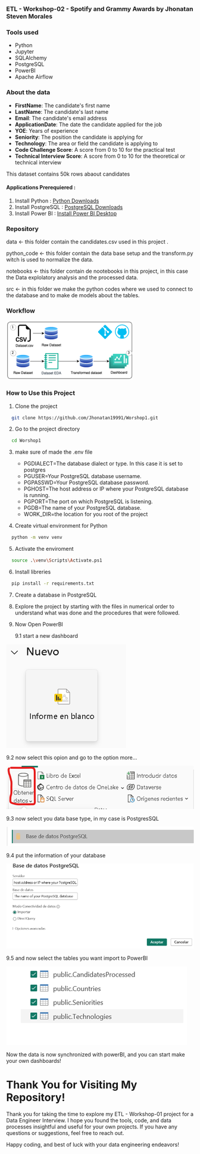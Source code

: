 ### ETL - Workshop-02 - Spotify and Grammy Awards by Jhonatan Steven Morales

### Tools used
- Python
- Jupyter
- SQLAlchemy
- PostgreSQL
- PowerBI
- Apache Airflow
### About the data

*   **FirstName**: The candidate's first name
*   **LastName**: The candidate's last name
*   **Email**: The candidate's email address
*   **ApplicationDate**: The date the candidate applied for the job
*   **YOE**: Years of experience
*   **Seniority**: The position the candidate is applying for
*   **Technology**: The area or field the candidate is applying to
*   **Code Challenge Score**: A score from 0 to 10 for the practical test
*   **Technical Interview Score**: A score from 0 to 10 for the theoretical or technical interview

This dataset contains 50k rows abaout candidates
  
#### Applications Prerequiered :
1. Install Python : [Python Downloads](https://www.python.org/downloads/)
2. Install PostgreSQL : [PostgreSQL Downloads](https://www.postgresql.org/download/)
3. Install Power BI : [Install Power BI Desktop](https://www.microsoft.com/en-us/download/details.aspx?id=58494)

### Repository

data <- this folder contain the candidates.csv used in this project .

python_code <- this folder contain the data base setup and the transform.py witch is used to normalize the data.

notebooks <- this folder contain de nootebooks in this project, in this case the Data explolatory analysis 
and the processed data.

src <- in this folder we make the python codes where we used to connect to the database and to make de models about the tables.

### Workflow

![image](https://github.com/Jhonatan19991/images/blob/main/assets/workflow.png)

### How to Use this Project

1. Clone the project
```bash
  git clone https://github.com/Jhonatan19991/Worshop1.git
```

2. Go to the project directory
```bash
  cd Worshop1
```

3. make sure of made the .env file

    - PGDIALECT=The database dialect or type. In this case it is set to postgres
    - PGUSER=Your PostgreSQL database username.
    - PGPASSWD=Your PostgreSQL database password.
    - PGHOST=The host address or IP where your PostgreSQL database is running.
    - PGPORT=The port on which PostgreSQL is listening.
    - PGDB=The name of your PostgreSQL database.
    - WORK_DIR=the location for you root of the project

4. Create virtual environment for Python
```bash
  python -m venv venv
```
5. Activate the enviroment
```bash
  source .\venv\Scripts\Activate.ps1
```
6. Install libreries
```bash
  pip install -r requirements.txt
```
7. Create a database in PostgreSQL
8. Explore the project by starting with the files in numerical order to understand what was done and the procedures that were followed.
9. Now Open PowerBI
    
   9.1 start a new dashboard
   
![image](https://github.com/Jhonatan19991/images/blob/main/assets/power1.png)

   
   9.2 now select this opion and go to the option more...

   ![image](https://github.com/Jhonatan19991/images/blob/main/assets/powe2.png)

   
   9.3 now select you data base type, in my case is PostgresSQL

   ![image](https://github.com/Jhonatan19991/images/blob/main/assets/power3.png)

   
   9.4 put the information of your database

   ![image](https://github.com/Jhonatan19991/images/blob/main/assets/power4.png)

   
   9.5 and now select the tables you want import to PowerBI

   ![image](https://github.com/Jhonatan19991/images/blob/main/assets/power5.png)


Now the data is now synchronized with powerBI, and you can start make your own dashboards!

# Thank You for Visiting My Repository!

Thank you for taking the time to explore my ETL - Workshop-01 project for a Data Engineer Interview. I hope you found the tools, code, and data processes insightful and useful for your own projects. If you have any questions or suggestions, feel free to reach out.

Happy coding, and best of luck with your data engineering endeavors!


 
